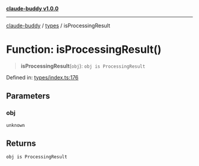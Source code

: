 [**claude-buddy v1.0.0**](../../README.md)

***

[claude-buddy](../../modules.md) / [types](../README.md) / isProcessingResult

# Function: isProcessingResult()

> **isProcessingResult**(`obj`): `obj is ProcessingResult`

Defined in: [types/index.ts:176](https://github.com/gsetsero/assistant-integration/blob/911ddf7680199ad668404c191ed66335473fdc65/claude-buddy/src/types/index.ts#L176)

## Parameters

### obj

`unknown`

## Returns

`obj is ProcessingResult`
